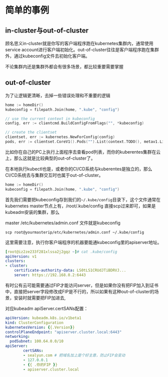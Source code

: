 # 简单的事例

## in-cluster与out-of-cluster
顾名思义in-cluster就是你写的客户端程序跑在kubernetes集群内，通常使用service account进行客户端初始化。out-of-cluster往往是客户端程序跑在集群外，通过kubeconfig文件去初始化客户端。

不论集群内还是集群外都会有很多场景，都比较重要需要掌握

## out-of-cluster

为了让逻辑更清晰，去掉一些错误处理和不重要的逻辑
```go
home := homeDir()
kubeconfig = filepath.Join(home, ".kube", "config")

// use the current context in kubeconfig
config, err := clientcmd.BuildConfigFromFlags("", *kubeconfig)

// create the clientset
clientset, err := kubernetes.NewForConfig(config)
pods, err := clientset.CoreV1().Pods("").List(context.TODO(), metav1.ListOptions{})
```

比如你在自己的PC上执行上面程序去查看pod列表，而你的kuberentes集群在云上，那么这就是比较典型的out-of-cluster了。 

在本地执行kubectl也是，或者你的CI/CD系统与kuberentes是独立的，那么CI/CD系统去与集群交互时也属于out-of-cluster。

```go
home := homeDir()
kubeconfig = filepath.Join(home, ".kube", "config")
```
首先我们需要把kubeconfig存到我们的`~/.kube/config`目录下，这个文件通常在kubernetes master节点上有，/root/.kube/config 直接scp过来即可，如果是kubeadm安装的集群，那么

master /etc/kubernetes/admin.conf 文件就是kubeconfig

`scp root@yourmasterip/etc/kubernetes/admin.conf ~/.kube/config`

这里需要注意，执行你客户端程序的机器要能通kubeconfig里的apiserver地址。

```yaml
[root@iz2ze233f281xlssa2j2gqz ~]# cat .kube/config 
apiVersion: v1
clusters:
- cluster:
    certificate-authority-data: LS0tLS1CRUdJTiBDRVJ...
    server: https://192.168.0.2:6443
```
有时公有云可能需要通过FIP才能访问server，但是如果你没有把FIP加入到证书中，直接把server字段修改成FIP是不行的，所以如果有这种out-of-cluster的场景，安装时就需要把FIP加进去,

对应kubeadm apiServer.certSANs配置：
```yaml
apiVersion: kubeadm.k8s.io/v1beta1
kind: ClusterConfiguration
kubernetesVersion: {{.Version}}
controlPlaneEndpoint: "apiserver.cluster.local:6443"
networking:
  podSubnet: 100.64.0.0/10
apiServer:
        certSANs:
        - sealyun.com # 把域名加上是个好主意，防止FIP会变动
        - 127.0.0.1
        - {{ .你的FIP }}
        - apiserver.cluster.local
```
